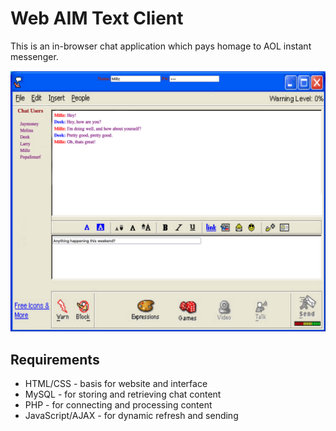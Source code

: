# Web AIM Text Client

This is an in-browser chat application which pays homage to AOL instant messenger.

![aim interface](aim_interface.png)

## Requirements

* HTML/CSS - basis for website and interface
* MySQL - for storing and retrieving chat content
* PHP - for connecting and processing content 
* JavaScript/AJAX - for dynamic refresh and sending 
